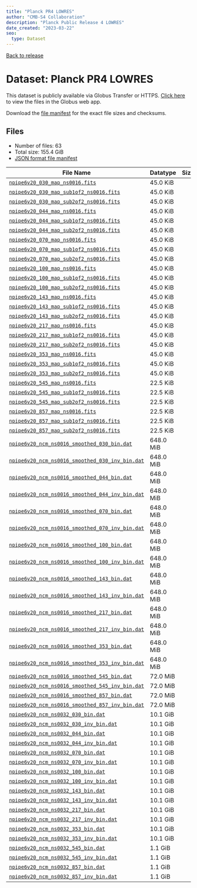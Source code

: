 ```yaml
---
title: "Planck PR4 LOWRES"
author: "CMB-S4 Collaboration"
description: "Planck Public Release 4 LOWRES"
date_created: "2023-03-22"
seo:
  type: Dataset
---
```


[Back to release](./planck_pr4.html#datasets)

# Dataset: Planck PR4 LOWRES

This dataset is publicly available via Globus Transfer or HTTPS. [Click here](https://app.globus.org/file-manager?origin_id=38f01147-f09e-483d-a552-3866669a846d&origin_path=%2Fpublic%2Fplanck%2Fplanck_pr4%2Flowres%2F) to view the files in the Globus web app.

Download the [file manifest](https://g-456d30.0ed28.75bc.data.globus.org/public/planck/planck_pr4/lowres/manifest.json) for the exact file sizes and checksums.

## Files

- Number of files: 63
- Total size: 155.4 GiB
- [JSON format file manifest](https://g-456d30.0ed28.75bc.data.globus.org/public/planck/planck_pr4/lowres/manifest.json)

|                                                                                  File Name                                                                                   | Datatype  | Size |
| ---------------------------------------------------------------------------------------------------------------------------------------------------------------------------- | --------- | ---- |
| [`npipe6v20_030_map_ns0016.fits`](https://g-456d30.0ed28.75bc.data.globus.org/public/planck/planck_pr4/lowres/npipe6v20_030_map_ns0016.fits)                                 | 45.0 KiB  |      |
| [`npipe6v20_030_map_sub1of2_ns0016.fits`](https://g-456d30.0ed28.75bc.data.globus.org/public/planck/planck_pr4/lowres/npipe6v20_030_map_sub1of2_ns0016.fits)                 | 45.0 KiB  |      |
| [`npipe6v20_030_map_sub2of2_ns0016.fits`](https://g-456d30.0ed28.75bc.data.globus.org/public/planck/planck_pr4/lowres/npipe6v20_030_map_sub2of2_ns0016.fits)                 | 45.0 KiB  |      |
| [`npipe6v20_044_map_ns0016.fits`](https://g-456d30.0ed28.75bc.data.globus.org/public/planck/planck_pr4/lowres/npipe6v20_044_map_ns0016.fits)                                 | 45.0 KiB  |      |
| [`npipe6v20_044_map_sub1of2_ns0016.fits`](https://g-456d30.0ed28.75bc.data.globus.org/public/planck/planck_pr4/lowres/npipe6v20_044_map_sub1of2_ns0016.fits)                 | 45.0 KiB  |      |
| [`npipe6v20_044_map_sub2of2_ns0016.fits`](https://g-456d30.0ed28.75bc.data.globus.org/public/planck/planck_pr4/lowres/npipe6v20_044_map_sub2of2_ns0016.fits)                 | 45.0 KiB  |      |
| [`npipe6v20_070_map_ns0016.fits`](https://g-456d30.0ed28.75bc.data.globus.org/public/planck/planck_pr4/lowres/npipe6v20_070_map_ns0016.fits)                                 | 45.0 KiB  |      |
| [`npipe6v20_070_map_sub1of2_ns0016.fits`](https://g-456d30.0ed28.75bc.data.globus.org/public/planck/planck_pr4/lowres/npipe6v20_070_map_sub1of2_ns0016.fits)                 | 45.0 KiB  |      |
| [`npipe6v20_070_map_sub2of2_ns0016.fits`](https://g-456d30.0ed28.75bc.data.globus.org/public/planck/planck_pr4/lowres/npipe6v20_070_map_sub2of2_ns0016.fits)                 | 45.0 KiB  |      |
| [`npipe6v20_100_map_ns0016.fits`](https://g-456d30.0ed28.75bc.data.globus.org/public/planck/planck_pr4/lowres/npipe6v20_100_map_ns0016.fits)                                 | 45.0 KiB  |      |
| [`npipe6v20_100_map_sub1of2_ns0016.fits`](https://g-456d30.0ed28.75bc.data.globus.org/public/planck/planck_pr4/lowres/npipe6v20_100_map_sub1of2_ns0016.fits)                 | 45.0 KiB  |      |
| [`npipe6v20_100_map_sub2of2_ns0016.fits`](https://g-456d30.0ed28.75bc.data.globus.org/public/planck/planck_pr4/lowres/npipe6v20_100_map_sub2of2_ns0016.fits)                 | 45.0 KiB  |      |
| [`npipe6v20_143_map_ns0016.fits`](https://g-456d30.0ed28.75bc.data.globus.org/public/planck/planck_pr4/lowres/npipe6v20_143_map_ns0016.fits)                                 | 45.0 KiB  |      |
| [`npipe6v20_143_map_sub1of2_ns0016.fits`](https://g-456d30.0ed28.75bc.data.globus.org/public/planck/planck_pr4/lowres/npipe6v20_143_map_sub1of2_ns0016.fits)                 | 45.0 KiB  |      |
| [`npipe6v20_143_map_sub2of2_ns0016.fits`](https://g-456d30.0ed28.75bc.data.globus.org/public/planck/planck_pr4/lowres/npipe6v20_143_map_sub2of2_ns0016.fits)                 | 45.0 KiB  |      |
| [`npipe6v20_217_map_ns0016.fits`](https://g-456d30.0ed28.75bc.data.globus.org/public/planck/planck_pr4/lowres/npipe6v20_217_map_ns0016.fits)                                 | 45.0 KiB  |      |
| [`npipe6v20_217_map_sub1of2_ns0016.fits`](https://g-456d30.0ed28.75bc.data.globus.org/public/planck/planck_pr4/lowres/npipe6v20_217_map_sub1of2_ns0016.fits)                 | 45.0 KiB  |      |
| [`npipe6v20_217_map_sub2of2_ns0016.fits`](https://g-456d30.0ed28.75bc.data.globus.org/public/planck/planck_pr4/lowres/npipe6v20_217_map_sub2of2_ns0016.fits)                 | 45.0 KiB  |      |
| [`npipe6v20_353_map_ns0016.fits`](https://g-456d30.0ed28.75bc.data.globus.org/public/planck/planck_pr4/lowres/npipe6v20_353_map_ns0016.fits)                                 | 45.0 KiB  |      |
| [`npipe6v20_353_map_sub1of2_ns0016.fits`](https://g-456d30.0ed28.75bc.data.globus.org/public/planck/planck_pr4/lowres/npipe6v20_353_map_sub1of2_ns0016.fits)                 | 45.0 KiB  |      |
| [`npipe6v20_353_map_sub2of2_ns0016.fits`](https://g-456d30.0ed28.75bc.data.globus.org/public/planck/planck_pr4/lowres/npipe6v20_353_map_sub2of2_ns0016.fits)                 | 45.0 KiB  |      |
| [`npipe6v20_545_map_ns0016.fits`](https://g-456d30.0ed28.75bc.data.globus.org/public/planck/planck_pr4/lowres/npipe6v20_545_map_ns0016.fits)                                 | 22.5 KiB  |      |
| [`npipe6v20_545_map_sub1of2_ns0016.fits`](https://g-456d30.0ed28.75bc.data.globus.org/public/planck/planck_pr4/lowres/npipe6v20_545_map_sub1of2_ns0016.fits)                 | 22.5 KiB  |      |
| [`npipe6v20_545_map_sub2of2_ns0016.fits`](https://g-456d30.0ed28.75bc.data.globus.org/public/planck/planck_pr4/lowres/npipe6v20_545_map_sub2of2_ns0016.fits)                 | 22.5 KiB  |      |
| [`npipe6v20_857_map_ns0016.fits`](https://g-456d30.0ed28.75bc.data.globus.org/public/planck/planck_pr4/lowres/npipe6v20_857_map_ns0016.fits)                                 | 22.5 KiB  |      |
| [`npipe6v20_857_map_sub1of2_ns0016.fits`](https://g-456d30.0ed28.75bc.data.globus.org/public/planck/planck_pr4/lowres/npipe6v20_857_map_sub1of2_ns0016.fits)                 | 22.5 KiB  |      |
| [`npipe6v20_857_map_sub2of2_ns0016.fits`](https://g-456d30.0ed28.75bc.data.globus.org/public/planck/planck_pr4/lowres/npipe6v20_857_map_sub2of2_ns0016.fits)                 | 22.5 KiB  |      |
| [`npipe6v20_ncm_ns0016_smoothed_030_bin.dat`](https://g-456d30.0ed28.75bc.data.globus.org/public/planck/planck_pr4/lowres/npipe6v20_ncm_ns0016_smoothed_030_bin.dat)         | 648.0 MiB |      |
| [`npipe6v20_ncm_ns0016_smoothed_030_inv_bin.dat`](https://g-456d30.0ed28.75bc.data.globus.org/public/planck/planck_pr4/lowres/npipe6v20_ncm_ns0016_smoothed_030_inv_bin.dat) | 648.0 MiB |      |
| [`npipe6v20_ncm_ns0016_smoothed_044_bin.dat`](https://g-456d30.0ed28.75bc.data.globus.org/public/planck/planck_pr4/lowres/npipe6v20_ncm_ns0016_smoothed_044_bin.dat)         | 648.0 MiB |      |
| [`npipe6v20_ncm_ns0016_smoothed_044_inv_bin.dat`](https://g-456d30.0ed28.75bc.data.globus.org/public/planck/planck_pr4/lowres/npipe6v20_ncm_ns0016_smoothed_044_inv_bin.dat) | 648.0 MiB |      |
| [`npipe6v20_ncm_ns0016_smoothed_070_bin.dat`](https://g-456d30.0ed28.75bc.data.globus.org/public/planck/planck_pr4/lowres/npipe6v20_ncm_ns0016_smoothed_070_bin.dat)         | 648.0 MiB |      |
| [`npipe6v20_ncm_ns0016_smoothed_070_inv_bin.dat`](https://g-456d30.0ed28.75bc.data.globus.org/public/planck/planck_pr4/lowres/npipe6v20_ncm_ns0016_smoothed_070_inv_bin.dat) | 648.0 MiB |      |
| [`npipe6v20_ncm_ns0016_smoothed_100_bin.dat`](https://g-456d30.0ed28.75bc.data.globus.org/public/planck/planck_pr4/lowres/npipe6v20_ncm_ns0016_smoothed_100_bin.dat)         | 648.0 MiB |      |
| [`npipe6v20_ncm_ns0016_smoothed_100_inv_bin.dat`](https://g-456d30.0ed28.75bc.data.globus.org/public/planck/planck_pr4/lowres/npipe6v20_ncm_ns0016_smoothed_100_inv_bin.dat) | 648.0 MiB |      |
| [`npipe6v20_ncm_ns0016_smoothed_143_bin.dat`](https://g-456d30.0ed28.75bc.data.globus.org/public/planck/planck_pr4/lowres/npipe6v20_ncm_ns0016_smoothed_143_bin.dat)         | 648.0 MiB |      |
| [`npipe6v20_ncm_ns0016_smoothed_143_inv_bin.dat`](https://g-456d30.0ed28.75bc.data.globus.org/public/planck/planck_pr4/lowres/npipe6v20_ncm_ns0016_smoothed_143_inv_bin.dat) | 648.0 MiB |      |
| [`npipe6v20_ncm_ns0016_smoothed_217_bin.dat`](https://g-456d30.0ed28.75bc.data.globus.org/public/planck/planck_pr4/lowres/npipe6v20_ncm_ns0016_smoothed_217_bin.dat)         | 648.0 MiB |      |
| [`npipe6v20_ncm_ns0016_smoothed_217_inv_bin.dat`](https://g-456d30.0ed28.75bc.data.globus.org/public/planck/planck_pr4/lowres/npipe6v20_ncm_ns0016_smoothed_217_inv_bin.dat) | 648.0 MiB |      |
| [`npipe6v20_ncm_ns0016_smoothed_353_bin.dat`](https://g-456d30.0ed28.75bc.data.globus.org/public/planck/planck_pr4/lowres/npipe6v20_ncm_ns0016_smoothed_353_bin.dat)         | 648.0 MiB |      |
| [`npipe6v20_ncm_ns0016_smoothed_353_inv_bin.dat`](https://g-456d30.0ed28.75bc.data.globus.org/public/planck/planck_pr4/lowres/npipe6v20_ncm_ns0016_smoothed_353_inv_bin.dat) | 648.0 MiB |      |
| [`npipe6v20_ncm_ns0016_smoothed_545_bin.dat`](https://g-456d30.0ed28.75bc.data.globus.org/public/planck/planck_pr4/lowres/npipe6v20_ncm_ns0016_smoothed_545_bin.dat)         | 72.0 MiB  |      |
| [`npipe6v20_ncm_ns0016_smoothed_545_inv_bin.dat`](https://g-456d30.0ed28.75bc.data.globus.org/public/planck/planck_pr4/lowres/npipe6v20_ncm_ns0016_smoothed_545_inv_bin.dat) | 72.0 MiB  |      |
| [`npipe6v20_ncm_ns0016_smoothed_857_bin.dat`](https://g-456d30.0ed28.75bc.data.globus.org/public/planck/planck_pr4/lowres/npipe6v20_ncm_ns0016_smoothed_857_bin.dat)         | 72.0 MiB  |      |
| [`npipe6v20_ncm_ns0016_smoothed_857_inv_bin.dat`](https://g-456d30.0ed28.75bc.data.globus.org/public/planck/planck_pr4/lowres/npipe6v20_ncm_ns0016_smoothed_857_inv_bin.dat) | 72.0 MiB  |      |
| [`npipe6v20_ncm_ns0032_030_bin.dat`](https://g-456d30.0ed28.75bc.data.globus.org/public/planck/planck_pr4/lowres/npipe6v20_ncm_ns0032_030_bin.dat)                           | 10.1 GiB  |      |
| [`npipe6v20_ncm_ns0032_030_inv_bin.dat`](https://g-456d30.0ed28.75bc.data.globus.org/public/planck/planck_pr4/lowres/npipe6v20_ncm_ns0032_030_inv_bin.dat)                   | 10.1 GiB  |      |
| [`npipe6v20_ncm_ns0032_044_bin.dat`](https://g-456d30.0ed28.75bc.data.globus.org/public/planck/planck_pr4/lowres/npipe6v20_ncm_ns0032_044_bin.dat)                           | 10.1 GiB  |      |
| [`npipe6v20_ncm_ns0032_044_inv_bin.dat`](https://g-456d30.0ed28.75bc.data.globus.org/public/planck/planck_pr4/lowres/npipe6v20_ncm_ns0032_044_inv_bin.dat)                   | 10.1 GiB  |      |
| [`npipe6v20_ncm_ns0032_070_bin.dat`](https://g-456d30.0ed28.75bc.data.globus.org/public/planck/planck_pr4/lowres/npipe6v20_ncm_ns0032_070_bin.dat)                           | 10.1 GiB  |      |
| [`npipe6v20_ncm_ns0032_070_inv_bin.dat`](https://g-456d30.0ed28.75bc.data.globus.org/public/planck/planck_pr4/lowres/npipe6v20_ncm_ns0032_070_inv_bin.dat)                   | 10.1 GiB  |      |
| [`npipe6v20_ncm_ns0032_100_bin.dat`](https://g-456d30.0ed28.75bc.data.globus.org/public/planck/planck_pr4/lowres/npipe6v20_ncm_ns0032_100_bin.dat)                           | 10.1 GiB  |      |
| [`npipe6v20_ncm_ns0032_100_inv_bin.dat`](https://g-456d30.0ed28.75bc.data.globus.org/public/planck/planck_pr4/lowres/npipe6v20_ncm_ns0032_100_inv_bin.dat)                   | 10.1 GiB  |      |
| [`npipe6v20_ncm_ns0032_143_bin.dat`](https://g-456d30.0ed28.75bc.data.globus.org/public/planck/planck_pr4/lowres/npipe6v20_ncm_ns0032_143_bin.dat)                           | 10.1 GiB  |      |
| [`npipe6v20_ncm_ns0032_143_inv_bin.dat`](https://g-456d30.0ed28.75bc.data.globus.org/public/planck/planck_pr4/lowres/npipe6v20_ncm_ns0032_143_inv_bin.dat)                   | 10.1 GiB  |      |
| [`npipe6v20_ncm_ns0032_217_bin.dat`](https://g-456d30.0ed28.75bc.data.globus.org/public/planck/planck_pr4/lowres/npipe6v20_ncm_ns0032_217_bin.dat)                           | 10.1 GiB  |      |
| [`npipe6v20_ncm_ns0032_217_inv_bin.dat`](https://g-456d30.0ed28.75bc.data.globus.org/public/planck/planck_pr4/lowres/npipe6v20_ncm_ns0032_217_inv_bin.dat)                   | 10.1 GiB  |      |
| [`npipe6v20_ncm_ns0032_353_bin.dat`](https://g-456d30.0ed28.75bc.data.globus.org/public/planck/planck_pr4/lowres/npipe6v20_ncm_ns0032_353_bin.dat)                           | 10.1 GiB  |      |
| [`npipe6v20_ncm_ns0032_353_inv_bin.dat`](https://g-456d30.0ed28.75bc.data.globus.org/public/planck/planck_pr4/lowres/npipe6v20_ncm_ns0032_353_inv_bin.dat)                   | 10.1 GiB  |      |
| [`npipe6v20_ncm_ns0032_545_bin.dat`](https://g-456d30.0ed28.75bc.data.globus.org/public/planck/planck_pr4/lowres/npipe6v20_ncm_ns0032_545_bin.dat)                           | 1.1 GiB   |      |
| [`npipe6v20_ncm_ns0032_545_inv_bin.dat`](https://g-456d30.0ed28.75bc.data.globus.org/public/planck/planck_pr4/lowres/npipe6v20_ncm_ns0032_545_inv_bin.dat)                   | 1.1 GiB   |      |
| [`npipe6v20_ncm_ns0032_857_bin.dat`](https://g-456d30.0ed28.75bc.data.globus.org/public/planck/planck_pr4/lowres/npipe6v20_ncm_ns0032_857_bin.dat)                           | 1.1 GiB   |      |
| [`npipe6v20_ncm_ns0032_857_inv_bin.dat`](https://g-456d30.0ed28.75bc.data.globus.org/public/planck/planck_pr4/lowres/npipe6v20_ncm_ns0032_857_inv_bin.dat)                   | 1.1 GiB   |      |
